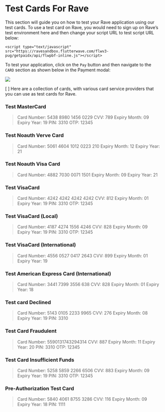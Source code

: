# Test Cards For Rave

This section will guide you on how to test your Rave application using our test cards. To use a test card on Rave, you would need to sign up on Rave’s test environment here and then change your script URL to test script URL below:

    <script type="text/javascript" src="https://ravesandbox.flutterwave.com/flwv3-pug/getpaidx/api/flwpbf-inline.js"></script>

To test your application, click on the  `Pay`  button and then navigate to the  `CARD`  section as shown below in the Payment modal:

![](https://d2mxuefqeaa7sj.cloudfront.net/s_1EB9E4E322051798E4C6558FB522E4FCABE644E05EE3BEB717774D6D76D1C3B5_1522784092115_Screenshot+from+2018-04-03+20-34-10.png)

[ ] Here are a collection of cards, with various card service providers that you can use as test cards for Rave.

### Test MasterCard
> Card Number:  5438 8980 1456 0229
> CVV:   789
> Expiry Month:  09
> Expiry Year:  19
> PIN:  3310
> OTP: 12345

### Test Noauth Verve Card
> Card Number:  5061 4604 1012 0223 210
> Expiry Month:  12
> Expiry Year:  21

### Test Noauth Visa Card
> Card Number:  4882 7030 0071 1501
> Expiry Month:  09
> Expiry Year:   21

### Test VisaCard
> Card Number:  4242 4242 4242 4242
> CVV:  812
> Expiry Month:  01
> Expiry Year:  19
> PIN:  3310
> OTP:  12345

### Test VisaCard (Local)
> Card Number:  4187 4274 1556 4246
> CVV:  828
> Expiry Month:  09
> Expiry Year:  19
> PIN:  3310
> OTP:  12345

### Test VisaCard (International)
> Card Number:  4556 0527 0417 2643
> CVV:  899
> Expiry Month:  01
> Expiry Year:  19

### Test American Express Card (International)
> Card Number:  3441 7399 3556 638
> CVV: 828
> Expiry Month: 01
> Expiry Year:  18

### Test card Declined
> Card Number:  5143 0105 2233 9965
> CVV:  276
> Expiry Month:  08
> Expiry Year:  19
> PIN:  3310

### Test Card Fraudulent
> Card Number:  5590131743294314
> CVV:  887
> Expiry Month:  11
> Expiry Year:  20
> PIN:  3310
> OTP:  12345

### Test Card Insufficient Funds
> Card Number:  5258 5859 2266 6506
> CVV:  883
> Expiry Month:  09
> Expiry Year:  19
> PIN:  3310
> OTP:  12345

### Pre-Authorization Test Card
> Card Number:  5840 4061 8755 3286
> CVV:  116
> Expiry Month:  09
> Expiry Year:  18
> PIN:  1111
